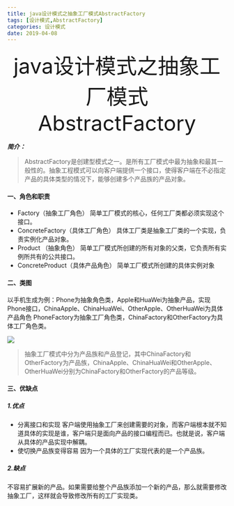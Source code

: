 ```yaml
---
title: java设计模式之抽象工厂模式AbstractFactory
tags: [设计模式,AbstractFactory]
categories: 设计模式
date: 2019-04-08
---
```


<div align='center' ><font size='70'>java设计模式之抽象工厂模式AbstractFactory</font></div>

***简介：***

>AbstractFactory是创建型模式之一。是所有工厂模式中最为抽象和最其一般性的。抽象工程模式可以向客户端提供一个接口，使得客户端在不必指定产品的具体类型的情况下，能够创建多个产品族的产品对象。

<!-- more -->

#### 一、角色和职责 ####
* Factory（抽象工厂角色）
	简单工厂模式的核心，任何工厂类都必须实现这个接口。
* ConcreteFactory（具体工厂角色）
	具体工厂类是抽象工厂类的一个实现，负责实例化产品对象。
* Product （抽象角色）
	简单工厂模式所创建的所有对象的父类，它负责所有实例所共有的公共接口。
* ConcreteProduct（具体产品角色）
	简单工厂模式所创建的具体实例对象
#### 二、类图 ####
以手机生成为例：Phone为抽象角色类，Apple和HuaWei为抽象产品，实现Phone接口，ChinaApple、ChinaHuaWei、OtherApple、OtherHuaWei为具体产品角色
PhoneFactory为抽象工厂角色类，ChinaFactory和OtherFactory为具体工厂角色类。

![](https://fuzui.oss-cn-shenzhen.aliyuncs.com/img/20190403120439.png)

>抽象工厂模式中分为产品族和产品登记，其中ChinaFactory和OtherFactory为产品族，ChinaApple、ChinaHuaWei和OtherApple、OtherHuaWei分别为ChinaFactory和OtherFactory的产品等级。

#### 三、优缺点 ####
##### 1.优点 #####
* 分离接口和实现
客户端使用抽象工厂来创建需要的对象，而客户端根本就不知道具体的实现是谁，客户端只是面向产品的接口编程而已。也就是说，客户端从具体的产品实现中解耦。
* 使切换产品族变得容易
因为一个具体的工厂实现代表的是一个产品族。
##### 2.缺点 #####
不容易扩展新的产品。如果需要给整个产品族添加一个新的产品，那么就需要修改抽象工厂，这样就会导致修改所有的工厂实现类。